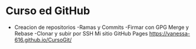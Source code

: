 # Curso ed GitHub
- Creacion de repositorios
-Ramas y Commits
-Firmar con GPG
Merge y Rebase
-Clonar y subir por SSH
Mi sitio GitHub Pages https://vanessa-616.github.io/CursoGit/
